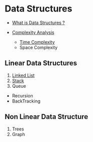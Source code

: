 # Data Structures
* [What is Data Structures ?](https://github.com/varshney-prince/DSACodes/wiki/Data-Structures)

* [Complexity Analysis](https://github.com/varshney-prince/DSACodes/wiki/Complexities-in-Codes)
   * [Time Complexity](https://github.com/varshney-prince/DSACodes/wiki/Time-Complexity)
   * Space Complexity
## Linear Data Structures 
1. [Linked List](https://github.com/varshney-prince/DSACodes/wiki/Linked-List)
2. [Stack](https://github.com/varshney-prince/DSACodes/wiki/Stack)
3. Queue

* Recursion
* BackTracking

## Non Linear Data Structure
1. Trees
2. Graph
